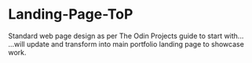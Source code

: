 # Landing-Page-ToP
Standard web page design as per The Odin Projects guide to start with...
...will update and transform into main portfolio landing page to showcase work.